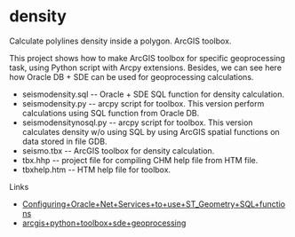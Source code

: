 density
=======

Calculate polylines density inside a polygon. ArcGIS toolbox.

This project shows how to make ArcGIS toolbox for specific geoprocessing task, using Python script with Arcpy extensions.
Besides, we can see here how Oracle DB + SDE can be used for geoprocessing calculations.

* seismodensity.sql -- Oracle + SDE SQL function for density calculation.
* seismodensity.py -- arcpy script for toolbox.
This version perform calculations using SQL function from Oracle DB.
* seismodensitynosql.py -- arcpy script for toolbox.
This version calculates density w/o using SQL by using ArcGIS spatial functions on data stored in file GDB.
* seismo.tbx -- ArcGIS toolbox for density calculation.
* tbx.hhp -- project file for compiling CHM help file from HTM file.
* tbxhelp.htm -- HTM help file for toolbox.

Links

* [Configuring+Oracle+Net+Services+to+use+ST_Geometry+SQL+functions](https://www.google.com/search?q=Configuring+Oracle+Net+Services+to+use+ST_Geometry+SQL+functions)
* [arcgis+python+toolbox+sde+geoprocessing ](https://www.google.com/search?q=arcgis+python+toolbox+sde+geoprocessing)
